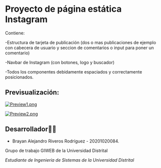 # Proyecto de página estática Instagram

Contiene:

-Estructura de tarjeta de publicación (dos o mas publicaciones de ejemplo con cabecera de usuario y seccion de comentarios o input para poner un comentario)

-Navbar de Instagram (con botones, logo y buscador)

-Todos los componentes debidamente espaciados y correctamente posicionados.

## Previsualización:

[![Preview1.png](https://i.postimg.cc/zvDNg1xL/Preview1.png)](https://postimg.cc/R6Yyk259)


[![Preview2.png](https://i.postimg.cc/c1T0NrJf/Preview2.png)](https://postimg.cc/14gLGRwz)



## Desarrollador👨‍💻

* Brayan Alejandro Riveros Rodríguez - 20201020084.


Grupo de trabajo GIWEB de la Universidad Distrital

_Estudiante de Ingenieria de Sistemas de la Universidad Distrital_

